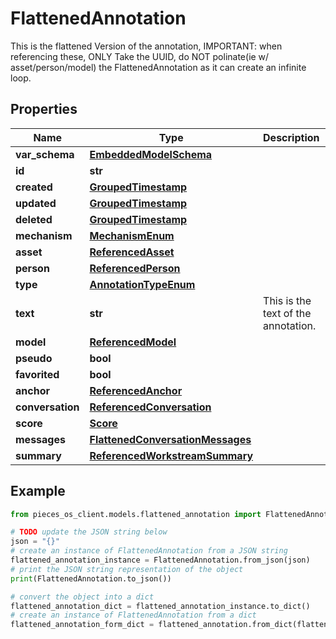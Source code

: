 # FlattenedAnnotation

This is the flattened Version of the annotation, IMPORTANT: when referencing these, ONLY Take the UUID, do NOT polinate(ie w/ asset/person/model) the FlattenedAnnotation as it can create an infinite loop.

## Properties

Name | Type | Description | Notes
------------ | ------------- | ------------- | -------------
**var_schema** | [**EmbeddedModelSchema**](EmbeddedModelSchema) |  | [optional] 
**id** | **str** |  | 
**created** | [**GroupedTimestamp**](GroupedTimestamp) |  | 
**updated** | [**GroupedTimestamp**](GroupedTimestamp) |  | 
**deleted** | [**GroupedTimestamp**](GroupedTimestamp) |  | [optional] 
**mechanism** | [**MechanismEnum**](MechanismEnum) |  | [optional] 
**asset** | [**ReferencedAsset**](ReferencedAsset) |  | [optional] 
**person** | [**ReferencedPerson**](ReferencedPerson) |  | [optional] 
**type** | [**AnnotationTypeEnum**](AnnotationTypeEnum) |  | 
**text** | **str** | This is the text of the annotation. | 
**model** | [**ReferencedModel**](ReferencedModel) |  | [optional] 
**pseudo** | **bool** |  | [optional] 
**favorited** | **bool** |  | [optional] 
**anchor** | [**ReferencedAnchor**](ReferencedAnchor) |  | [optional] 
**conversation** | [**ReferencedConversation**](ReferencedConversation) |  | [optional] 
**score** | [**Score**](Score) |  | [optional] 
**messages** | [**FlattenedConversationMessages**](FlattenedConversationMessages) |  | [optional] 
**summary** | [**ReferencedWorkstreamSummary**](ReferencedWorkstreamSummary) |  | [optional] 

## Example

```python
from pieces_os_client.models.flattened_annotation import FlattenedAnnotation

# TODO update the JSON string below
json = "{}"
# create an instance of FlattenedAnnotation from a JSON string
flattened_annotation_instance = FlattenedAnnotation.from_json(json)
# print the JSON string representation of the object
print(FlattenedAnnotation.to_json())

# convert the object into a dict
flattened_annotation_dict = flattened_annotation_instance.to_dict()
# create an instance of FlattenedAnnotation from a dict
flattened_annotation_form_dict = flattened_annotation.from_dict(flattened_annotation_dict)
```



